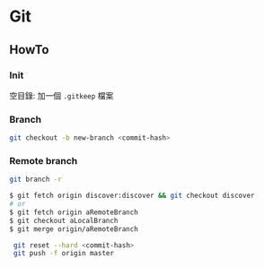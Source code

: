 # Git

## HowTo

### Init

空目錄: 加一個 `.gitkeep` 檔案

### Branch

```bash title="從舊的commit開新的branch"
git checkout -b new-branch <commit-hash>
```

### Remote branch

```bash title="看所有remote branch"
git branch -r
```

```bash title="Update from remote branch"
$ git fetch origin discover:discover && git checkout discover
# or
$ git fetch origin aRemoteBranch
$ git checkout aLocalBranch
$ git merge origin/aRemoteBranch
```

```bash title="Revert remote repo"
 git reset --hard <commit-hash>
 git push -f origin master
```


